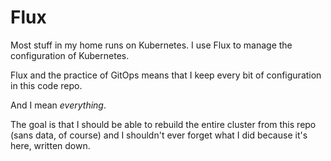 # Flux

Most stuff in my home runs on Kubernetes. I use Flux to manage the configuration of Kubernetes. 

Flux and the practice of GitOps means that I keep every bit of configuration in this code repo. 

And I mean _everything_.

The goal is that I should be able to rebuild the entire cluster from this repo (sans data, of course) and I shouldn't ever forget what I did because it's here, written down.

